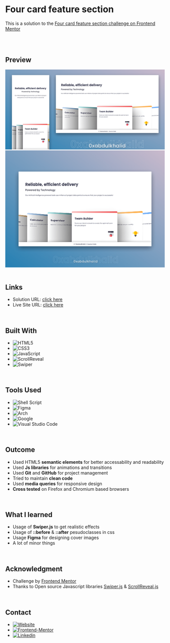 # **Four card feature section**

This is a solution to the [Four card feature section challenge on Frontend Mentor](https://www.frontendmentor.io/challenges/four-card-feature-section-weK1eFYK)

<br><br>


## **Preview**

<div align='center'>
<img src="./assets/design/project-cover.png">
<img src="./assets/design/desktop-preview.png">
</div>

<br>

## **Links**

- Solution URL: [click here](https://www.frontendmentor.io/solutions/four-card-feature-section-but-slightly-tweaked-up-V_5_-1PbBC)
- Live Site URL: [click here](https://0xabdulkhalid.github.io/four-card-feature-section/)

<br>

## **Built With**

- ![HTML5](https://img.shields.io/badge/html5-%23E34F26.svg?style=for-the-badge&logo=html5&logoColor=white)   
- ![CSS3](https://img.shields.io/badge/css3-%231572B6.svg?style=for-the-badge&logo=css3&logoColor=white)   
- ![JavaScript](https://img.shields.io/badge/javascript-%23323330.svg?style=for-the-badge&logo=javascript&logoColor=%23F7DF1E)
- ![ScrollReveal](https://img.shields.io/badge/ScrollReveal%20js-0e141f?style=for-the-badge&logo=ScrollReveal&logoColor=e39ff6)
- ![Swiper](https://img.shields.io/badge/Swiper%20Js-172b4d?style=for-the-badge&logo=Swiper&logoColor=5cc2e8)


<br>

## **Tools Used**

- ![Shell Script](https://img.shields.io/badge/Bash-%23121011.svg?style=for-the-badge&logo=gnu-bash&logoColor=white)   
- ![Figma](https://img.shields.io/badge/Figma-F24E1E?style=for-the-badge&logo=figma&logoColor=white)
- ![Arch](https://img.shields.io/badge/Arch%20Linux-1793D1?logo=arch-linux&logoColor=fff&style=for-the-badge)
- ![Google](https://img.shields.io/badge/google-4285F4?style=for-the-badge&logo=google&logoColor=white) 
- ![Visual Studio Code](https://img.shields.io/badge/Visual%20Studio%20Code-0078d7.svg?style=for-the-badge&logo=visual-studio-code&logoColor=white)   

<br>

## **Outcome**

* Used HTML5 **semantic elements** for better accessability and readability
* Used **Js libraries** for animations and transitions
* Used **Git** and **GitHub** for project management
* Tried to maintain **clean code**
* Used **media queries** for responsive design
* **Cross tested** on Firefox and Chromium based browsers

<br>

## **What I learned**

* Usage of **Swiper.js** to get realistic effects
* Usage of **::before** & **::after** pesudoclasses in css
* Usage **Figma** for designing cover images
* A lot of minor things

<br>

## **Acknowledgment**

* Challenge by [Frontend Mentor](https://www.frontendmentor.io)
* Thanks to Open source Javascript libraries [Swiper.js](https://github.com/nolimits4web/swiper) & [ScrollReveal.js](https://github.com/jlmakes/scrollreveal)

<br>

## **Contact**

<ul>
<li>
  <a href="https://www.0xabdulkhalid.ml">
	<img src="https://img.shields.io/badge/website-696880?style=for-the-badge&logo=About.me&logoColor=white" alt="Website">
  </a>
</li>
<li>
  <a href="https://www.0xabdulkhalid.ml">
	<img src="https://img.shields.io/badge/Frontend Mentor-fbfcf8?style=for-the-badge&logo=Frontend-Mentor&logoColor=black" alt="Frontend-Mentor">
  </a>
</li>
<li>
  <a href="https://linkedin.com/in/0xabdulkhalid" target="_blank">
	<img src="https://img.shields.io/badge/linkedin-%2300acee.svg?color=405DE6&style=for-the-badge&logo=linkedin&logoColor=white" alt=Linkedin>
  </a>
</li>
</ul>

<br>
